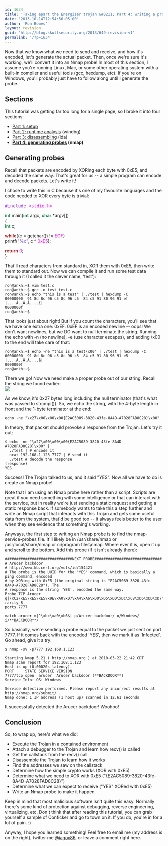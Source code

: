 ```yaml
---
id: 1634
title: 'Taking apart the Energizer trojan &#8211; Part 4: writing a probe'
date: '2013-10-14T12:54:56-05:00'
author: 'Ron Bowes'
layout: revision
guid: 'http://blog.skullsecurity.org/2013/649-revision-v1'
permalink: '/?p=1634'
---
```


Now that we know what we need to send and receive, and how it's encoded, let's generate the actual packet. Then, once we're sure it's working, we'll convert it into an Nmap probe! In most of this section, I assume you're running Linux, Mac, or some other operating system with a built-in compiler and useful tools (gcc, hexdump, etc). If you're on Windows, you'll probably just have to follow along until I generate the probe.

## Sections

This tutorial was getting far too long for a single page, so I broke it into four sections:

- [Part 1: setup](/blog/?p=627)
- [Part 2: runtime analysis](/blog/?p=645) (windbg)
- [Part 3: disassembling](/blog/?p=647) (ida)
- **[Part 4: generating probes](/blog/?p=649) (nmap)**

## Generating probes

Recall that packets are encoded by XORing each byte with 0xE5, and decoded the same way. That's great for us -- a simple program can encode and decode packets. Let's write it!

I chose to write this in C because it's one of my favourite languages and the code needed to XOR every byte is trivial:  
<font face="monospace">  
<font color="#a020f0">\#include </font><font color="#ff00ff"><stdio.h></font></font>

<font color="#2e8b57">**int**</font> main(<font color="#2e8b57">**int**</font> argc, <font color="#2e8b57">**char**</font> \*argv\[\])  
{  
 <font color="#2e8b57">**int**</font> c;

 <font color="#a52a2a">**while**</font>((c = getchar()) != <font color="#ff00ff">EOF</font>)  
 printf(<font color="#ff00ff">"</font><font color="#6a5acd">%c</font><font color="#ff00ff">"</font>, c ^ <font color="#ff00ff">0xE5</font>);

 <font color="#a52a2a">**return**</font> <font color="#ff00ff">0</font>;  
}

That'll read characters from standard in, XOR them with 0xE5, then write them to standard out. Now we can compile it and run some test data through it (I called it the clever name, 'test'):

```
ron@ankh:~$ vim test.c
ron@ankh:~$ gcc -o test test.c
ron@ankh:~$ echo "this is a test" | ./test | hexdump -C
00000000  91 8d 8c 96 c5 8c 96 c5  84 c5 91 80 96 91 ef     |....Å..Å.Å....ï|
0000000f
ron@ankh:~$ 
```

That looks just about right! But if you count the characters, you'll see that we have one extra one: 0xEF. 0xEF is an encoded newline -- oops! We don't want newlines, but we DO want to null terminate the string. Running the echo with -n (no newline), -e (use character escapes), and adding \\x00 to the end will take care of that:

```
ron@ankh:~$ echo -ne "this is a test\x00" | ./test | hexdump -C
00000000  91 8d 8c 96 c5 8c 96 c5  84 c5 91 80 96 91 e5     |....Å..Å.Å....å|
0000000f
ron@ankh:~$ 
```

There we go! Now we need make a proper probe out of our string. Recall the string we found earlier:  
![](http://www.skullsecurity.org/blogdata/usbcharger-52-string.png)

As we know, it's 0x27 bytes long including the null terminator (that's what was passed to strcmpi()). So, we echo the string, with the 4-byte length in front and the 1-byte terminator at the end:

```
echo -ne "\x27\x00\x00\x00{E2AC5089-3820-43fe-8A4D-A7028FAD8C28}\x00"
```

In theory, that packet should provoke a response from the Trojan. Let's try it out:

```
$ echo -ne "\x27\x00\x00\x00{E2AC5089-3820-43fe-8A4D-A7028FAD8C28}\x00" |
  ./test | # encode it
  ncat 192.168.1.123 7777 | # send it
  ./test # decode the response
(response)
YES
```

Success! The Trojan talked to us, and it said "YES". Now all we have to do is create an Nmap probe!

Note that I am using an Nmap probe here rather than a script. Scripts are great if you need something with some intelligence or that can interact with the service, but in reality we're just sending a static request and getting a static response back. If somebody wants to take this a step further and write an Nmap script that interacts with this Trojan and gets some useful data from the system, that'd be good too -- it always feels better to the user when they see evidence that something's working.

Anyways, the first step to writing an Nmap probe is to find the nmap-service-probes file. It'll likely be in /usr/share/nmap or /usr/local/share/nmap or c:\\program files\\nmap. Where ever it is, open it up and scroll to the bottom. Add this probe (if it isn't already there):

```
##############################NEXT PROBE##############################
# Arucer backdoor
# http://www.kb.cert.org/vuls/id/154421
# The probe is the UUID for the 'YES' command, which is basically a ping command, encoded
# by XORing with 0xE5 (the original string is "E2AC5089-3820-43fe-8A4D-A7028FAD8C28"). The
# response is the string 'YES', encoded the same way.
Probe TCP Arucer q|\xC2\xE5\xE5\xE5\x9E\xA0\xD7\xA4\xA6\xD0\xD5\xDD\xDC\xC8\xD6\xDD\xD7\xD5\xC8\xD1\xD6\x83\x80\xC8\xDD\xA4\xD1\xA1\xC8\xA4\xD2\xD5\xD7\xDD\xA3\xA4\xA1\xDD\xA6\xD7\xDD\x98\xE5|
rarity 8
ports 7777

match arucer m|^\xbc\xa0\xb6$| p/Arucer backdoor/ o/Windows/ i/**BACKDOOR**/
```

So basically, we're sending a probe equal to the packet we just sent on port 7777. If it comes back with the encoded 'YES', then we mark it as 'Infected'. Go ahead, give it a try:

```
$ nmap -sV -p7777 192.168.1.123

Starting Nmap 5.21 ( http://nmap.org ) at 2010-03-22 21:42 CDT
Nmap scan report for 192.168.1.123
Host is up (0.00020s latency).
PORT     STATE SERVICE VERSION
7777/tcp open  arucer  Arucer backdoor (**BACKDOOR**)
Service Info: OS: Windows

Service detection performed. Please report any incorrect results at http://nmap.org/submit/ .
Nmap done: 1 IP address (1 host up) scanned in 12.61 seconds
```

It successfully detected the Arucer backdoor! Woohoo!

## Conclusion

So, to wrap up, here's what we did:

- Execute the Trojan in a contained environment
- Attach a debugger to the Trojan and learn how recv() is called
- Get the callstack from the recv() call
- Disassemble the Trojan to learn how it works
- Find the addresses we saw on the callstack
- Determine how the simple crypto works (XOR with 0xE5)
- Determine what we need to XOR with 0xE5 ("{E2AC5089-3820-43fe-8A4D-A7028FAD8C28}")
- Determine what we can expect to receive ("YES" XORed with 0xE5)
- Write an Nmap probe to make it happen

Keep in mind that most malicious software isn't quite this easy. Normally there's some kind of protection against debugging, reverse engineering, virtualizing, etc. Don't think that after reading this tutorial, you can grab yourself a sample of Conficker and go to town on it. If you do, you're in for a lot of pain. :)

Anyway, I hope you learned something! Feel free to email me (my address is on the right), twitter me [@iagox86](http://www.twitter.com/iagox86), or leave a comment right here.